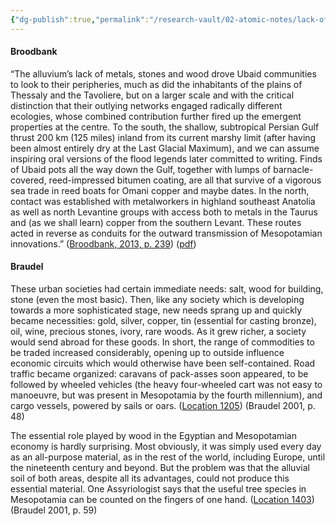 ```yaml
---
{"dg-publish":true,"permalink":"/research-vault/02-atomic-notes/lack-of-resources-wood-in-particular-in-egypt-and-mesopotamia-led-to-the-expansion-of-trade-networks/"}
---
```


#### Broodbank

“The alluvium’s lack of metals, stones and wood drove Ubaid communities to look to their peripheries, much as did the inhabitants of the plains of Thessaly and the Tavoliere, but on a larger scale and with the critical distinction that their outlying networks engaged radically different ecologies, whose combined contribution further fired up the emergent properties at the centre. To the south, the shallow, subtropical Persian Gulf thrust 200 km (125 miles) inland from its current marshy limit (after having been almost entirely dry at the Last Glacial Maximum), and we can assume inspiring oral versions of the flood legends later committed to writing. Finds of Ubaid pots all the way down the Gulf, together with lumps of barnacle-covered, reed-impressed bitumen coating, are all that survive of a vigorous sea trade in reed boats for Omani copper and maybe dates. In the north, contact was established with metalworkers in highland southeast Anatolia as well as north Levantine groups with access both to metals in the Taurus and (as we shall learn) copper from the southern Levant. These routes acted in reverse as conduits for the outward transmission of Mesopotamian innovations.” ([Broodbank, 2013, p. 239](zotero://select/library/items/IR54JIQG)) ([pdf](zotero://open-pdf/library/items/85K7BT2G?page=225&annotation=NMJWKBPI))

#### Braudel

These urban societies had certain immediate needs: salt, wood for building, stone (even the most basic). Then, like any society which is developing towards a more sophisticated stage, new needs sprang up and quickly became necessities: gold, silver, copper, tin (essential for casting bronze), oil, wine, precious stones, ivory, rare woods. As it grew richer, a society would send abroad for these goods. In short, the range of commodities to be traded increased considerably, opening up to outside influence economic circuits which would otherwise have been self-contained. Road traffic became organized: caravans of pack-asses soon appeared, to be followed by wheeled vehicles (the heavy four-wheeled cart was not easy to manoeuvre, but was present in Mesopotamia by the fourth millennium), and cargo vessels, powered by sails or oars. ([Location 1205](https://readwise.io/to_kindle?action=open&asin=B004FEFSCC&location=1205)) (Braudel 2001, p. 48)

The essential role played by wood in the Egyptian and Mesopotamian economy is hardly surprising. Most obviously, it was simply used every day as an all-purpose material, as in the rest of the world, including Europe, until the nineteenth century and beyond. But the problem was that the alluvial soil of both areas, despite all its advantages, could not produce this essential material. One Assyriologist says that the useful tree species in Mesopotamia can be counted on the fingers of one hand. ([Location 1403](https://readwise.io/to_kindle?action=open&asin=B004FEFSCC&location=1403)) (Braudel 2001, p. 59)